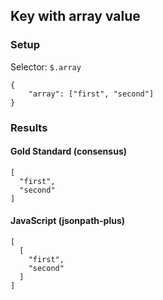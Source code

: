 ## Key with array value

### Setup
Selector: `$.array`

    {
        "array": ["first", "second"]
    }

### Results
####  Gold Standard (consensus)

    [
      "first", 
      "second"
    ]

#### JavaScript (jsonpath-plus)

    [
      [
        "first", 
        "second"
      ]
    ]


